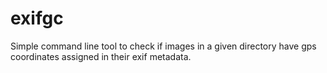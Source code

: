 # exifgc
Simple command line tool to check if images in a given directory have gps coordinates assigned in their exif metadata.
